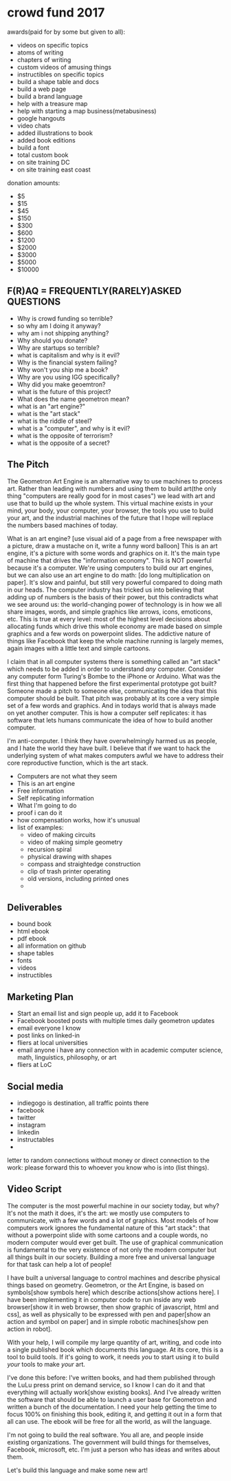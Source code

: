 # crowd fund 2017

awards(paid for by some but given to all):

 - videos on specific topics
 - atoms of writing
 - chapters of writing
 - custom videos of amusing things
 - instructibles on specific topics
 - build a shape table and docs
 - build a web page
 - build a brand language
 - help with a treasure map
 - help with starting a map business(metabusiness)
 - google hangouts
 - video chats
 - added illustrations to book
 - added book editions
 - build a font
 - total custom book
 - on site training DC
 - on site training east coast


donation amounts:

 - $5
 - $15
 - $45
 - $150
 - $300
 - $600
 - $1200
 - $2000
 - $3000
 - $5000
 - $10000
 

## F(R)AQ =  FREQUENTLY(RARELY)ASKED QUESTIONS

- Why is crowd funding so terrible?
- so why am I doing it anyway?
- why am i not shipping anything?
- Why should you donate?
- Why are startups so terrible?
- what is capitalism and why is it evil?
- Why is the financial system failing?
- Why won't you ship me a book?
- Why are you using IGG specifically?
- Why did you make geoemtron?
- what is the future of this project?
- What does the name geometron mean?
- what is an "art engine?"
- what is the "art stack"
- what is the riddle of steel?
- what is a "computer", and why is it evil?
- what is the opposite of terrorism?
- what is the opposite of a secret?



## The Pitch

The Geometron Art Engine is an alternative way to use machines to process art.  Rather than leading with numbers and using them to build art(the only thing "computers are really good for in most cases") we lead with art and use that to build up the whole system.  This virtual machine exists in your mind, your body, your computer, your browser, the tools you use to build your art, and the industrial machines of the future that I hope will replace the numbers based machines of today.  

What is an art engine?  [use visual aid of a page from a free newspaper with a picture, draw a mustache on it, write a funny word balloon]  This is an art engine, it's a picture with some words and graphics on it.  It's the main type of machine that drives the "information economy".  This is NOT powerful because it's a computer.  We're using computers to build our art engines, but we can also use an art engine to do math: [do long multiplication on paper].  It's slow and painful, but still very powerful compared to doing math in our heads.  The computer industry has tricked us into believing that adding up of numbers is the basis of their power, but this contradicts what we see around us: the world-changing power of technology is in how we all share images, words, and simple graphics like arrows, icons, emoticons, etc.  This is true at every level: most of the highest level decisions about allocating funds which drive this whole economy are made based on simple graphics and a few words on powerpoint slides.  The addictive nature of things like Facebook that keep the whole machine running is largely memes, again images with a little text and simple cartoons.  

I claim that in all computer systems there is something called an "art stack" which needs to be added in order to understand *any* computer.  Consider any computer form Turing's Bombe to the iPhone or Arduino.  What was the first thing that happened before the first experimental prototype got built?  Someone made a pitch to someone else, communicating the idea that this computer should be built.  That pitch was probably at its core a very simple set of a few words and graphics.  And in todays world that is always made on yet another computer.  This is how a computer self replicates: it has software that lets humans communicate the idea of how to build another computer.  

I'm anti-computer.  I think they have overwhelmingly harmed us as people, and I hate the world they have built.  I believe that if we want to hack the underlying system of what makes computers awful we have to address their core reproductive function, which is the art stack.  

 - Computers are not what they seem
 - This is an art engine
 - Free information 
 - Self replicating information
 - What I'm going to do
 - proof i can do it
 - how compensation works, how it's unusual
 - list of examples:
 	- video of making circuits
 	- video of making simple geometry
 	- recursion spiral
 	- physical drawing with shapes
 	- compass and straightedge construction
 	- clip of trash printer operating
 	- old versions, including printed ones
 	- 
 	
 
## Deliverables

 - bound book
 - html ebook
 - pdf ebook
 - all information on github
 - shape tables
 - fonts
 - videos
 - instructibles 
  
## Marketing Plan

 - Start an email list and sign people up, add it to Facebook
 - Facebook boosted posts with multiple times daily geometron updates
 - email everyone I know
 - post links on linked-in
 - fliers at local universities
 - email anyone i have any connection with in academic computer science, math, linguistics, philosophy, or art
 - fliers at LoC
 
 
## Social media 


 - indiegogo is destination, all traffic points there
 - facebook
 - twitter
 - instagram
 - linkedin
 - instructables
 -  
 
letter to random connections without money or direct connection to the work: please forward this to whoever you know who is into (list things).


## Video Script

The computer is the most powerful machine in our society today, but why?  It's not the math it does, it's the art: we mostly use computers to communicate, with a few words and a lot of graphics.  Most models of how computers work ignores the fundamental nature of this "art stack": that without a powerpoint slide with some cartoons and a couple words, no modern computer would ever get built.  The use of graphical communication is fundamental to the very existence of not only the modern computer but all things built in our society.  Building a more free and universal language for that task can help a lot of people!

I have built a universal language to control machines and describe physical things based on geometry.  Geometron, or the Art Engine, is based on symbols[show symbols here] which describe actions[show actions here].  I have been implementing it in computer code to run inside any web browser[show it in web browser, then show graphic of javascript, html and css], as well as physically to be expressed with pen and paper[show an action and symbol on paper] and in simple robotic machines[show pen action in robot].

With your help, I will compile my large quantity of art, writing, and code into a single published book which documents this language.  At its core, this is a tool to build tools.  If it's going to work, it needs *you* to start using it to build *your* tools to make *your* art.  

I've done this before: I've written books, and had them published through the LuLu press print on demand service, so I know I can do it and that everything will actually work[show existing books].  And I've already written the software that should be able to launch a user base for Geometron and written a bunch of the documentation.  I need your help getting the time to focus 100% on finishing this book, editing it, and getting it out in a form that all can use. The ebook will be free for all the world, as will the language.  

I'm not going to build the real software.  You all are, and people inside existing organizations.  The government will build things for themselves, Facebook, microsoft, etc.  I'm just a person who has ideas and writes about them.  

Let's build this language and make some new art!



